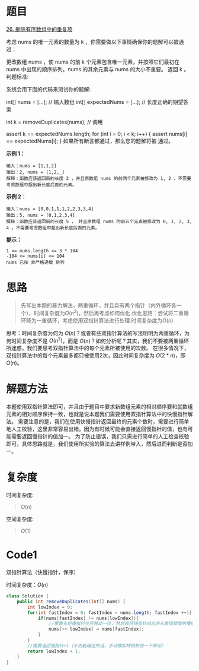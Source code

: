 # 题目
[26. 删除有序数组中的重复项](https://leetcode.cn/problems/remove-duplicates-from-sorted-array/description/)

考虑 nums 的唯一元素的数量为 k ，你需要做以下事情确保你的题解可以被通过：

更改数组 nums ，使 nums 的前 k 个元素包含唯一元素，并按照它们最初在 nums 中出现的顺序排列。nums 的其余元素与 nums 的大小不重要。
返回 k 。
判题标准:

系统会用下面的代码来测试你的题解:

int[] nums = [...]; // 输入数组
int[] expectedNums = [...]; // 长度正确的期望答案

int k = removeDuplicates(nums); // 调用

assert k == expectedNums.length;
for (int i = 0; i < k; i++) {
assert nums[i] == expectedNums[i];
}
如果所有断言都通过，那么您的题解将被 通过。


**示例 1：**

```
输入：nums = [1,1,2]
输出：2, nums = [1,2,_]
解释：函数应该返回新的长度 2 ，并且原数组 nums 的前两个元素被修改为 1, 2 。不需要考虑数组中超出新长度后面的元素。

```
**示例 2：**

``` 
输入：nums = [0,0,1,1,1,2,2,3,3,4]
输出：5, nums = [0,1,2,3,4]
解释：函数应该返回新的长度 5 ， 并且原数组 nums 的前五个元素被修改为 0, 1, 2, 3, 4 。不需要考虑数组中超出新长度后面的元素。
```

**提示：**

``` 
1 <= nums.length <= 3 * 104
-104 <= nums[i] <= 104
nums 已按 非严格递增 排列
```

# 思路

> 先写出本题的暴力解法，两重循环，并且具有两个指针（内外循环各一个），时间复杂度为$O(n^2)$，然后再考虑如何优化.优化思路：尝试将二重循环降为一重循环，考虑使用双指针算法进行处理.时间复杂度为$O(n)$. 

思考：时间复杂度为何为 $O(n)$？或者有些双指针算法的写法明明为两重循环，为何时间复杂度不是 $O(n^2)$，而是 $O(n)$？如何分析呢？其实，我们不要被两重循环所迷惑，我们要思考双指针算法中的每个元素所被使用的次数。
在很多情况下，双指针算法中的每个元素最多都只被使用2次，因此时间复杂度为 $O(2 * n)$，即 $O(n)$。


# 解题方法
本题使用双指针算法即可，并且由于题目中要求新数组元素的相对顺序要和就数组元素的相对顺序保持一致，也就是说本题我们需要使用双指针算法中的快慢指针解法。
需要注意的是，我们在使用快慢指针返回最终的元素个数时，需要进行简单地人工校验，这里非常容易出错。因为有时候可能会直接返回慢指针的值，也有可能需要返回慢指针的值加一。
为了防止错误，我们只需进行简单的人工检查校验即可。具体思路就是，我们使用所实验的算法去讲样例带入，然后进而判断是否加一。

# 复杂度

时间复杂度:
> $O(n)$

空间复杂度:
> $O(1)$

# Code1

双指针算法（快慢指针，保序）

时间复杂度：$O(n)$
```Java
class Solution {
    public int removeDuplicates(int[] nums) {
        int lowIndex = 0;
        for(int fastIndex = 0; fastIndex < nums.length; fastIndex ++){
            if(nums[fastIndex] != nums[lowIndex]){
                //需要先将慢指针往后移动一位，然后再将快指针对应的元素值赋值给慢指针所对应的元素
                nums[++ lowIndex] = nums[fastIndex];
            }
        }
        //需要返回慢指针+1（不去能确定的话，手动模拟样例校验一下即可）
        return lowIndex + 1;
    }
}
```